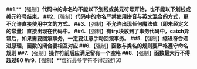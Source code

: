 ##1.**【强制】**代码中的命名均不能以下划线或美元符号开始，也不能以下划线或美元符号结束。
##2.**【强制】**代码中的命名严禁使用拼音与英文混合的方式，更不允许直接使用中文的方式。
##3.**【强制】**不允许出现任何魔法值（即未经定义的常量）直接出现在代码中。
##4.**【强制】**有try块放到了事务代码中，catch异常后，如果需要回滚事务，一定要注意手动回滚事务。
##5.**【强制】**缩进符合递进原理，函数的闭合要相互对应
##6.**【强制】**函数与类名的规则要严格遵守命名规则
##7.**【强制】**操作符前后应满足留有一个空格
##8.**【强制】**函数最大行不得超过80
##9.**【强制】**每行最多字符不得超过150
